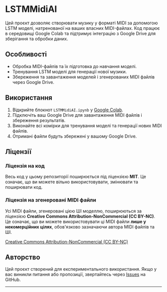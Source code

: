 # LSTMMidiAI

Цей проєкт дозволяє створювати музику у форматі MIDI за допомогою LSTM моделі, натренованої на ваших власних MIDI-файлах. Код працює в середовищі Google Colab та підтримує інтеграцію з Google Drive для зберігання та обробки даних.

## Особливості
- Обробка MIDI-файлів та їх підготовка до навчання моделі.
- Тренування LSTM моделі для генерації нової музики.
- Збереження та завантаження моделей і згенерованих MIDI файлів через Google Drive.

## Використання

1. Відкрийте блокнот `LSTMMidiAI.ipynb` у [Google Colab](https://colab.research.google.com/).
2. Підключіть ваш Google Drive для завантаження MIDI файлів і збереження результатів.
3. Виконайте всі комірки для тренування моделі та генерації нових MIDI файлів.
4. Отримані файли будуть збережені у вашому Google Drive.

## Ліцензії

### Ліцензія на код
Весь код у цьому репозиторії поширюється під ліцензією **MIT**. Це означає, що ви можете вільно використовувати, змінювати та поширювати код.

### Ліцензія на згенеровані MIDI файли
Усі MIDI файли, згенеровані цією ШІ моделлю, поширюються за ліцензією **Creative Commons Attribution-NonCommercial (CC BY-NC)**. Це означає, що ви можете використовувати ці MIDI файли **лише у некомерційних цілях**, обов'язково зазначаючи автора MIDI файлів та ШІ.

[Creative Commons Attribution-NonCommercial (CC BY-NC)](https://creativecommons.org/licenses/by-nc/4.0/)

## Авторство

Цей проєкт створений для експериментального використання. Якщо у вас виникли питання або пропозиції, звертайтесь через [Issues](https://github.com/andriy8800555355/LSTMMidiAI/issues) на GitHub.

---
